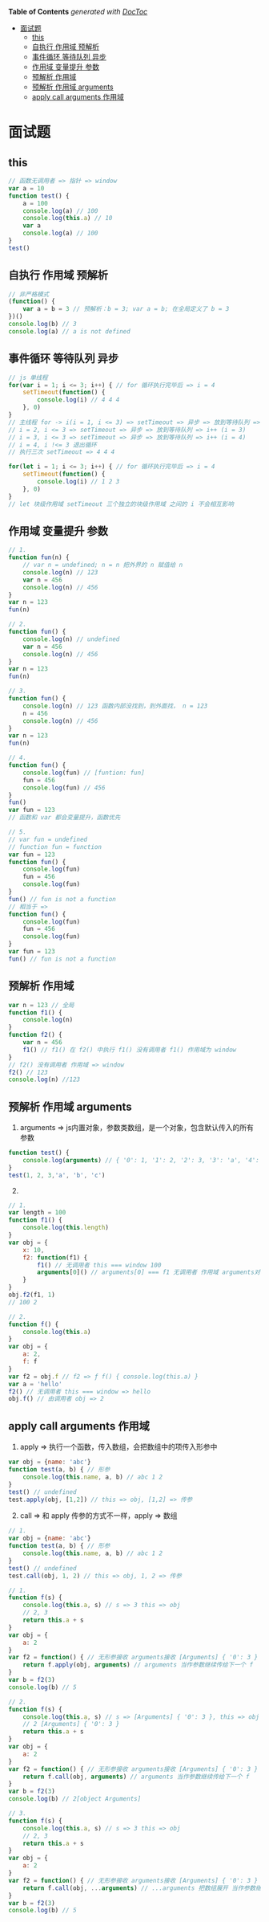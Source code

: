 <!-- START doctoc generated TOC please keep comment here to allow auto update -->
<!-- DON'T EDIT THIS SECTION, INSTEAD RE-RUN doctoc TO UPDATE -->
**Table of Contents**  *generated with [DocToc](https://github.com/thlorenz/doctoc)*

- [面试题](#%E9%9D%A2%E8%AF%95%E9%A2%98)
  - [this](#this)
  - [自执行 作用域 预解析](#%E8%87%AA%E6%89%A7%E8%A1%8C-%E4%BD%9C%E7%94%A8%E5%9F%9F-%E9%A2%84%E8%A7%A3%E6%9E%90)
  - [事件循环 等待队列 异步](#%E4%BA%8B%E4%BB%B6%E5%BE%AA%E7%8E%AF-%E7%AD%89%E5%BE%85%E9%98%9F%E5%88%97-%E5%BC%82%E6%AD%A5)
  - [作用域 变量提升 参数](#%E4%BD%9C%E7%94%A8%E5%9F%9F-%E5%8F%98%E9%87%8F%E6%8F%90%E5%8D%87-%E5%8F%82%E6%95%B0)
  - [预解析 作用域](#%E9%A2%84%E8%A7%A3%E6%9E%90-%E4%BD%9C%E7%94%A8%E5%9F%9F)
  - [预解析 作用域 arguments](#%E9%A2%84%E8%A7%A3%E6%9E%90-%E4%BD%9C%E7%94%A8%E5%9F%9F-arguments)
  - [apply call arguments 作用域](#apply-call-arguments-%E4%BD%9C%E7%94%A8%E5%9F%9F)

<!-- END doctoc generated TOC please keep comment here to allow auto update -->

# 面试题

## this
```js
// 函数无调用者 => 指针 => window
var a = 10
function test() {
    a = 100
    console.log(a) // 100
    console.log(this.a) // 10
    var a
    console.log(a) // 100
}
test()
```

## 自执行 作用域 预解析
```js
// 非严格模式
(function() {
    var a = b = 3 // 预解析：b = 3; var a = b; 在全局定义了 b = 3
})()
console.log(b) // 3
console.log(a) // a is not defined
```

## 事件循环 等待队列 异步
```js
// js 单线程
for(var i = 1; i <= 3; i++) { // for 循环执行完毕后 => i = 4
    setTimeout(function() {
        console.log(i) // 4 4 4
    }, 0)
}
// 主线程 for -> i(i = 1, i <= 3) => setTimeout => 异步 => 放到等待队列 => i++ (i = 2)
// i = 2, i <= 3 => setTimeout => 异步 => 放到等待队列 => i++ (i = 3)
// i = 3, i <= 3 => setTimeout => 异步 => 放到等待队列 => i++ (i = 4)
// i = 4, i !<= 3 退出循环
// 执行三次 setTimeout => 4 4 4

for(let i = 1; i <= 3; i++) { // for 循环执行完毕后 => i = 4
    setTimeout(function() {
        console.log(i) // 1 2 3
    }, 0)
}
// let 块级作用域 setTimeout 三个独立的块级作用域 之间的 i 不会相互影响
```

## 作用域 变量提升 参数
```js
// 1. 
function fun(n) {
    // var n = undefined; n = n 把外界的 n 赋值给 n
    console.log(n) // 123
    var n = 456
    console.log(n) // 456
}
var n = 123
fun(n)

// 2. 
function fun() {
    console.log(n) // undefined
    var n = 456
    console.log(n) // 456
}
var n = 123
fun(n)

// 3.
function fun() {
    console.log(n) // 123 函数内部没找到，到外面找， n = 123
    n = 456
    console.log(n) // 456
}
var n = 123
fun(n)

// 4.
function fun() {
    console.log(fun) // [funtion: fun]
    fun = 456
    console.log(fun) // 456
}
fun()
var fun = 123
// 函数和 var 都会变量提升，函数优先

// 5.
// var fun = undefined
// function fun = function
var fun = 123
function fun() {
    console.log(fun)
    fun = 456
    console.log(fun)
}
fun() // fun is not a function
// 相当于 =>
function fun() {
    console.log(fun)
    fun = 456
    console.log(fun)
}
var fun = 123
fun() // fun is not a function
```

## 预解析 作用域
```js
var n = 123 // 全局  
function f1() {
    console.log(n)
}
function f2() {
    var n = 456
    f1() // f1() 在 f2() 中执行 f1() 没有调用者 f1() 作用域为 window
}
// f2() 没有调用者 作用域 => window
f2() // 123
console.log(n) //123
```

## 预解析 作用域 arguments
1. arguments => js内置对象，参数类数组，是一个对象，包含默认传入的所有参数
```js
function test() {
    console.log(arguments) // { '0': 1, '1': 2, '2': 3, '3': 'a', '4': 'b', '5': 'c' }
}
test(1, 2, 3,'a', 'b', 'c')
```
2. 
```js
// 1.
var length = 100
function f1() {
    console.log(this.length)
}
var obj = {
    x: 10,
    f2: function(f1) {
        f1() // 无调用者 this === window 100
        arguments[0]() // arguments[0] === f1 无调用者 作用域 arguments对象 2
    }
}
obj.f2(f1, 1)
// 100 2

// 2.
function f() {
    console.log(this.a)
}
var obj = {
    a: 2,
    f: f
}
var f2 = obj.f // f2 => ƒ f() { console.log(this.a) }
var a = 'hello'
f2() // 无调用者 this === window => hello
obj.f() // 由调用者 obj => 2
```

## apply call arguments 作用域
1. apply => 执行一个函数，传入数组，会把数组中的项传入形参中
```js
var obj = {name: 'abc'}
function test(a, b) { // 形参
    console.log(this.name, a, b) // abc 1 2
}
test() // undefined
test.apply(obj, [1,2]) // this => obj, [1,2] => 传参
```
2. call => 和 apply 传参的方式不一样，apply => 数组
```js
// 1. 
var obj = {name: 'abc'}
function test(a, b) { // 形参
    console.log(this.name, a, b) // abc 1 2
}
test() // undefined
test.call(obj, 1, 2) // this => obj, 1, 2 => 传参
```
```js
// 1.
function f(s) {
    console.log(this.a, s) // s => 3 this => obj
    // 2, 3
    return this.a + s
}
var obj = {
    a: 2
}
var f2 = function() { // 无形参接收 arguments接收 [Arguments] { '0': 3 }
    return f.apply(obj, arguments) // arguments 当作参数继续传给下一个 f
}
var b = f2(3)
console.log(b) // 5

// 2.
function f(s) {
    console.log(this.a, s) // s => [Arguments] { '0': 3 }, this => obj
    // 2 [Arguments] { '0': 3 }
    return this.a + s
}
var obj = {
    a: 2
}
var f2 = function() { // 无形参接收 arguments接收 [Arguments] { '0': 3 }
    return f.call(obj, arguments) // arguments 当作参数继续传给下一个 f
}
var b = f2(3)
console.log(b) // 2[object Arguments]

// 3.
function f(s) {
    console.log(this.a, s) // s => 3 this => obj
    // 2, 3
    return this.a + s
}
var obj = {
    a: 2
}
var f2 = function() { // 无形参接收 arguments接收 [Arguments] { '0': 3 }
    return f.call(obj, ...arguments) // ...arguments 把数组展开 当作参数继续传给下一个 f
}
var b = f2(3)
console.log(b) // 5
```